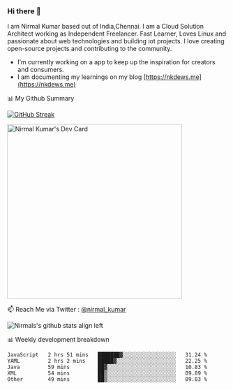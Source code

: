 ### Hi there 👋

 I am Nirmal Kumar based out of India,Chennai. I am a Cloud Solution Architect working as Independent Freelancer. Fast Learner, Loves Linux and passionate about web technologies and building iot projects. I love creating open-source projects and contributing to the community.

- I’m currently working on a app to keep up the inspiration for creators and consumers.
- I am documenting my learnings on my blog [https://nkdews.me](https://nkdews.me)


📊 My Github Summary

[![GitHub Streak](https://github-readme-streak-stats.herokuapp.com?user=nk-gears&theme=dark&hide_border=true&date_format=M%20j%5B%2C%20Y%5D)](https://git.io/streak-stats)

<a href="https://app.daily.dev/nirmal_kumar"><img src="https://api.daily.dev/devcards/a16cfcf02d384b16b41de71ce4d1d811.png?r=8ve" width="400" alt="Nirmal Kumar's Dev Card"/></a>

📫 Reach Me via  Twitter : [@nirmal_kumar](https://twitter.com/nirmal_kumar)

![Nirmals's github stats align left](https://github-readme-stats.vercel.app/api?username=nk-gears&show_icons=true)


📊 Weekly development breakdown

<!--START_SECTION:waka-->

```text
JavaScript   2 hrs 51 mins   ███████▓░░░░░░░░░░░░░░░░░   31.24 %
YAML         2 hrs 2 mins    █████▓░░░░░░░░░░░░░░░░░░░   22.25 %
Java         59 mins         ██▓░░░░░░░░░░░░░░░░░░░░░░   10.83 %
XML          54 mins         ██▒░░░░░░░░░░░░░░░░░░░░░░   09.89 %
Other        49 mins         ██▒░░░░░░░░░░░░░░░░░░░░░░   09.03 %
```

<!--END_SECTION:waka-->


